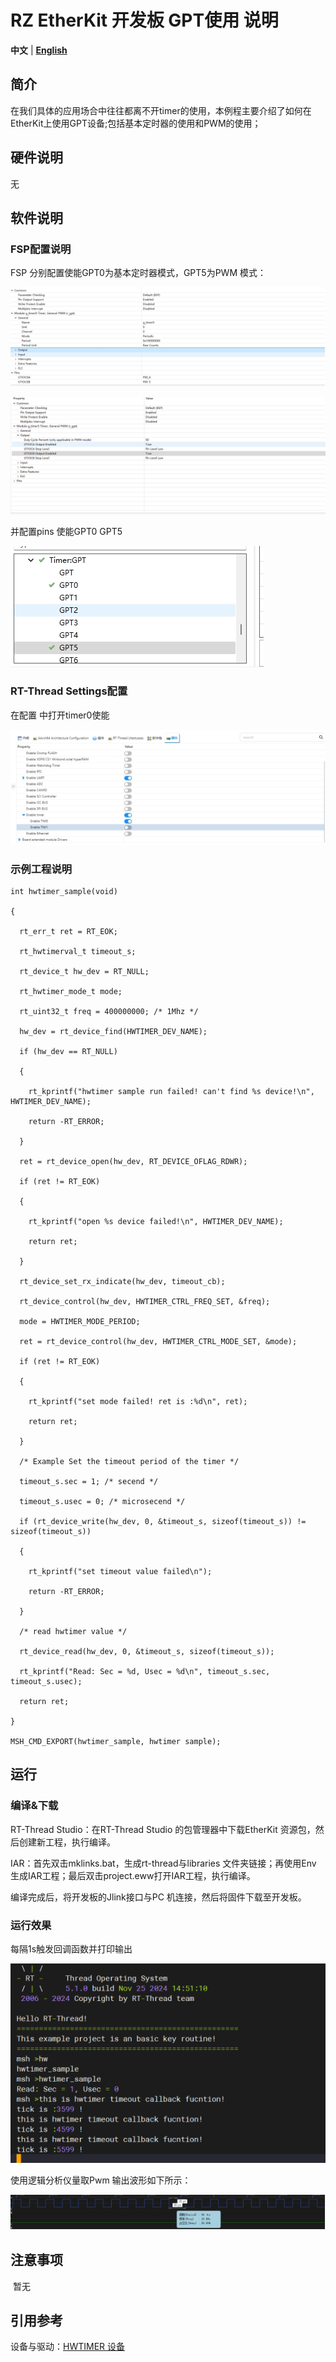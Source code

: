 # RZ EtherKit 开发板 GPT使用 说明

**中文** | [**English**](./README.md)

## 简介

在我们具体的应用场合中往往都离不开timer的使用，本例程主要介绍了如何在EtherKit上使用GPT设备;包括基本定时器的使用和PWM的使用；



## 硬件说明

无

##  软件说明

### FSP配置说明

FSP 分别配置使能GPT0为基本定时器模式，GPT5为PWM 模式：

![img](./figures/wps18.jpg) 

 ![image-20241125154339575](./figures/image-20241125154339575.png)

并配置pins 使能GPT0 GPT5

![img](./figures/wps20.jpg) 

### RT-Thread Settings配置

在配置 中打开timer0使能

![img](./figures/wps21.jpg) 

### 示例工程说明

```
int hwtimer_sample(void)

{

  rt_err_t ret = RT_EOK;

  rt_hwtimerval_t timeout_s;

  rt_device_t hw_dev = RT_NULL;

  rt_hwtimer_mode_t mode;

  rt_uint32_t freq = 400000000; /* 1Mhz */

  hw_dev = rt_device_find(HWTIMER_DEV_NAME);

  if (hw_dev == RT_NULL)

  {

​    rt_kprintf("hwtimer sample run failed! can't find %s device!\n", HWTIMER_DEV_NAME);

​    return -RT_ERROR;

  }

  ret = rt_device_open(hw_dev, RT_DEVICE_OFLAG_RDWR);

  if (ret != RT_EOK)

  {

​    rt_kprintf("open %s device failed!\n", HWTIMER_DEV_NAME);

​    return ret;

  }

  rt_device_set_rx_indicate(hw_dev, timeout_cb);

  rt_device_control(hw_dev, HWTIMER_CTRL_FREQ_SET, &freq);

  mode = HWTIMER_MODE_PERIOD;

  ret = rt_device_control(hw_dev, HWTIMER_CTRL_MODE_SET, &mode);

  if (ret != RT_EOK)

  {

​    rt_kprintf("set mode failed! ret is :%d\n", ret);

​    return ret;

  }

  /* Example Set the timeout period of the timer */

  timeout_s.sec = 1; /* secend */

  timeout_s.usec = 0; /* microsecend */

  if (rt_device_write(hw_dev, 0, &timeout_s, sizeof(timeout_s)) != sizeof(timeout_s))

  {

​    rt_kprintf("set timeout value failed\n");

​    return -RT_ERROR;

  }

  /* read hwtimer value */

  rt_device_read(hw_dev, 0, &timeout_s, sizeof(timeout_s));

  rt_kprintf("Read: Sec = %d, Usec = %d\n", timeout_s.sec, timeout_s.usec);

  return ret;

}

MSH_CMD_EXPORT(hwtimer_sample, hwtimer sample);
```
##  运行

###  编译&下载

 RT-Thread Studio：在RT-Thread Studio 的包管理器中下载EtherKit 资源包，然后创建新工程，执行编译。

 IAR：首先双击mklinks.bat，生成rt-thread与libraries 文件夹链接；再使用Env 生成IAR工程；最后双击project.eww打开IAR工程，执行编译。

编译完成后，将开发板的Jlink接口与PC 机连接，然后将固件下载至开发板。

### 运行效果

每隔1s触发回调函数并打印输出

![image-20241125151611708](./figures/image-20241125151611708.png) 

使用逻辑分析仪量取Pwm 输出波形如下所示：

![image-20241125151623428](./figures/image-20241125151623428.png)

## 注意事项

​	暂无

## 引用参考

 设备与驱动：[HWTIMER 设备](https://www.rt-thread.org/document/site/#/rt-thread-version/rt-thread-standard/programming-manual/device/hwtimer/hwtimer)

